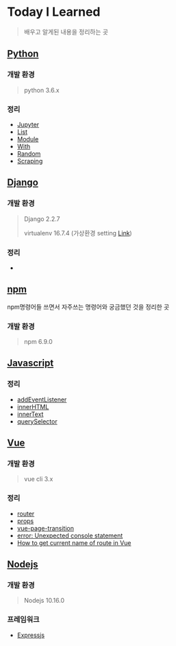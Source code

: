 # Today I Learned

> 배우고 알게된 내용을 정리하는 곳

## [Python](/Python)

### 개발 환경

> python 3.6.x

### 정리

- [Jupyter](Python/jupyter.md)
- [List](Python/list.md)
- [Module](Python/Module.md)
- [With](Python/with.md)
- [Random](Python/Random.md)
- [Scraping](Python/Scraping.md)

## [Django](/Django)

### 개발 환경

> Django 2.2.7
>
> virtualenv 16.7.4 (가상환경 setting [Link](/Django/virtualenv(가상환경).md))

### 정리

- 

## [npm](/npm)

npm명령어들 쓰면서 자주쓰는 명령어와 궁금했던 것을 정리한 곳

### 개발 환경

> npm 6.9.0

## [Javascript](/Javascript)

### 정리

- [addEventListener](/Javascript/addEventListener.md)
- [innerHTML](/Javascript/innerHTML.md)
- [innerText](/Javascript/innerText.md)
- [querySelector](/Javascript/querySelector.md)

## [Vue](/Vue)

### 개발 환경

> vue cli 3.x

### 정리

- [router](/Vue/router.md)
- [props](/Vue/props.md)
- [vue-page-transition](/Vue/vue-page-transition.md)
- [error: Unexpected console statement](/Vue/Unexpected_console_statement.md)
- [How to get current name of route in Vue](/Vue/How_to_get_current_name_of_route_in_Vue.md)

## [Nodejs](/Nodejs)

### 개발 환경

> Nodejs 10.16.0

### 프레임워크

- [Expressjs](/Nodejs/Expressjs)